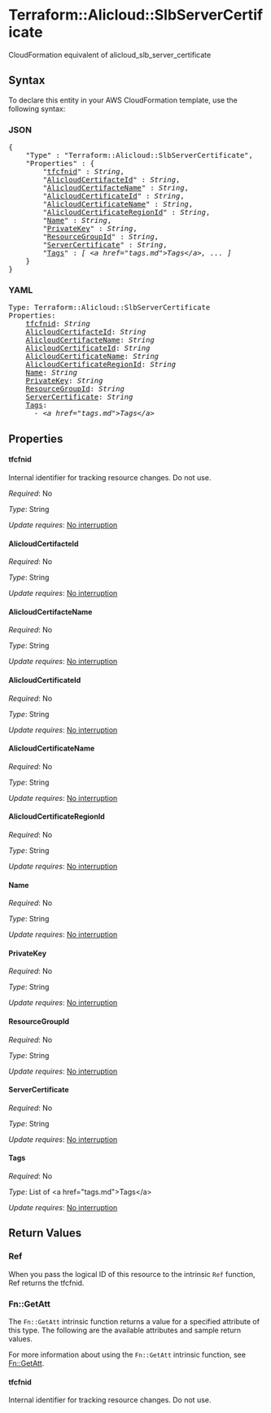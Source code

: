 # Terraform::Alicloud::SlbServerCertificate

CloudFormation equivalent of alicloud_slb_server_certificate

## Syntax

To declare this entity in your AWS CloudFormation template, use the following syntax:

### JSON

<pre>
{
    "Type" : "Terraform::Alicloud::SlbServerCertificate",
    "Properties" : {
        "<a href="#tfcfnid" title="tfcfnid">tfcfnid</a>" : <i>String</i>,
        "<a href="#alicloudcertifacteid" title="AlicloudCertifacteId">AlicloudCertifacteId</a>" : <i>String</i>,
        "<a href="#alicloudcertifactename" title="AlicloudCertifacteName">AlicloudCertifacteName</a>" : <i>String</i>,
        "<a href="#alicloudcertificateid" title="AlicloudCertificateId">AlicloudCertificateId</a>" : <i>String</i>,
        "<a href="#alicloudcertificatename" title="AlicloudCertificateName">AlicloudCertificateName</a>" : <i>String</i>,
        "<a href="#alicloudcertificateregionid" title="AlicloudCertificateRegionId">AlicloudCertificateRegionId</a>" : <i>String</i>,
        "<a href="#name" title="Name">Name</a>" : <i>String</i>,
        "<a href="#privatekey" title="PrivateKey">PrivateKey</a>" : <i>String</i>,
        "<a href="#resourcegroupid" title="ResourceGroupId">ResourceGroupId</a>" : <i>String</i>,
        "<a href="#servercertificate" title="ServerCertificate">ServerCertificate</a>" : <i>String</i>,
        "<a href="#tags" title="Tags">Tags</a>" : <i>[ &lt;a href=&#34;tags.md&#34;&gt;Tags&lt;/a&gt;, ... ]</i>
    }
}
</pre>

### YAML

<pre>
Type: Terraform::Alicloud::SlbServerCertificate
Properties:
    <a href="#tfcfnid" title="tfcfnid">tfcfnid</a>: <i>String</i>
    <a href="#alicloudcertifacteid" title="AlicloudCertifacteId">AlicloudCertifacteId</a>: <i>String</i>
    <a href="#alicloudcertifactename" title="AlicloudCertifacteName">AlicloudCertifacteName</a>: <i>String</i>
    <a href="#alicloudcertificateid" title="AlicloudCertificateId">AlicloudCertificateId</a>: <i>String</i>
    <a href="#alicloudcertificatename" title="AlicloudCertificateName">AlicloudCertificateName</a>: <i>String</i>
    <a href="#alicloudcertificateregionid" title="AlicloudCertificateRegionId">AlicloudCertificateRegionId</a>: <i>String</i>
    <a href="#name" title="Name">Name</a>: <i>String</i>
    <a href="#privatekey" title="PrivateKey">PrivateKey</a>: <i>String</i>
    <a href="#resourcegroupid" title="ResourceGroupId">ResourceGroupId</a>: <i>String</i>
    <a href="#servercertificate" title="ServerCertificate">ServerCertificate</a>: <i>String</i>
    <a href="#tags" title="Tags">Tags</a>: <i>
      - &lt;a href=&#34;tags.md&#34;&gt;Tags&lt;/a&gt;</i>
</pre>

## Properties

#### tfcfnid

Internal identifier for tracking resource changes. Do not use.

_Required_: No

_Type_: String

_Update requires_: [No interruption](https://docs.aws.amazon.com/AWSCloudFormation/latest/UserGuide/using-cfn-updating-stacks-update-behaviors.html#update-no-interrupt)

#### AlicloudCertifacteId

_Required_: No

_Type_: String

_Update requires_: [No interruption](https://docs.aws.amazon.com/AWSCloudFormation/latest/UserGuide/using-cfn-updating-stacks-update-behaviors.html#update-no-interrupt)

#### AlicloudCertifacteName

_Required_: No

_Type_: String

_Update requires_: [No interruption](https://docs.aws.amazon.com/AWSCloudFormation/latest/UserGuide/using-cfn-updating-stacks-update-behaviors.html#update-no-interrupt)

#### AlicloudCertificateId

_Required_: No

_Type_: String

_Update requires_: [No interruption](https://docs.aws.amazon.com/AWSCloudFormation/latest/UserGuide/using-cfn-updating-stacks-update-behaviors.html#update-no-interrupt)

#### AlicloudCertificateName

_Required_: No

_Type_: String

_Update requires_: [No interruption](https://docs.aws.amazon.com/AWSCloudFormation/latest/UserGuide/using-cfn-updating-stacks-update-behaviors.html#update-no-interrupt)

#### AlicloudCertificateRegionId

_Required_: No

_Type_: String

_Update requires_: [No interruption](https://docs.aws.amazon.com/AWSCloudFormation/latest/UserGuide/using-cfn-updating-stacks-update-behaviors.html#update-no-interrupt)

#### Name

_Required_: No

_Type_: String

_Update requires_: [No interruption](https://docs.aws.amazon.com/AWSCloudFormation/latest/UserGuide/using-cfn-updating-stacks-update-behaviors.html#update-no-interrupt)

#### PrivateKey

_Required_: No

_Type_: String

_Update requires_: [No interruption](https://docs.aws.amazon.com/AWSCloudFormation/latest/UserGuide/using-cfn-updating-stacks-update-behaviors.html#update-no-interrupt)

#### ResourceGroupId

_Required_: No

_Type_: String

_Update requires_: [No interruption](https://docs.aws.amazon.com/AWSCloudFormation/latest/UserGuide/using-cfn-updating-stacks-update-behaviors.html#update-no-interrupt)

#### ServerCertificate

_Required_: No

_Type_: String

_Update requires_: [No interruption](https://docs.aws.amazon.com/AWSCloudFormation/latest/UserGuide/using-cfn-updating-stacks-update-behaviors.html#update-no-interrupt)

#### Tags

_Required_: No

_Type_: List of &lt;a href=&#34;tags.md&#34;&gt;Tags&lt;/a&gt;

_Update requires_: [No interruption](https://docs.aws.amazon.com/AWSCloudFormation/latest/UserGuide/using-cfn-updating-stacks-update-behaviors.html#update-no-interrupt)

## Return Values

### Ref

When you pass the logical ID of this resource to the intrinsic `Ref` function, Ref returns the tfcfnid.

### Fn::GetAtt

The `Fn::GetAtt` intrinsic function returns a value for a specified attribute of this type. The following are the available attributes and sample return values.

For more information about using the `Fn::GetAtt` intrinsic function, see [Fn::GetAtt](https://docs.aws.amazon.com/AWSCloudFormation/latest/UserGuide/intrinsic-function-reference-getatt.html).

#### tfcfnid

Internal identifier for tracking resource changes. Do not use.

